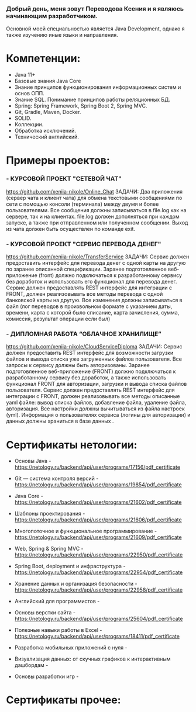 ### Добрый день, меня зовут Переводова Ксения и я являюсь начинающим разработчиком. 
Основной моей специальностью является Java Development, однако я также изучению иные языки и направления.

# Компетенции:
- Java 11+
- Базовые знания Java Core
- Знание принципов функционирования информационных систем и основ ОПП.
- Знание SQL. Понимание принципов работы реляционных БД.
- Spring: Spring Framework, Spring Boot 2, Spring MVC.
- Git, Gradle, Maven, Docker.
- SOLID.
- Коллекции. 
- Обработка исключений. 
- Технический английский.

# Примеры проектов:
### - КУРСОВОЙ ПРОЕКТ "СЕТЕВОЙ ЧАТ" 
https://github.com/xeniia-nikole/Online_Chat
ЗАДАЧИ: Два приложения (сервер чата и клиент чата) для обмена текстовыми сообщениями по сети с помощью консоли (терминала) между двумя и более пользователями.
Все сообщения должны записываться в file.log как на сервере, так и на клиентах. file.log должен дополняться при каждом запуске, а также при отправленном или полученном сообщении. Выход из чата должен быть осуществлен по команде exit.

### - КУРСОВОЙ ПРОЕКТ "СЕРВИС ПЕРЕВОДА ДЕНЕГ" 
https://github.com/xeniia-nikole/TransferService
ЗАДАЧИ: Сервис должен предоставить интерфейс для перевода денег с одной карты на другую по заранее описанной спецификации. Заранее подготовленное веб-приложение (front) должно подключаться к разработанному сервису без доработок и использовать его функционал для перевода денег. Сервис должен предоставлять REST интерфейс для интеграции с FRONT, должен реализовывать все методы перевода с одной банковской карты на другую. Все изменения должны записываться в файл (лог переводов в произвольном формате с указанием даты, времени, карта с которой было списание, карта зачисления, сумма, комиссия, результат операции если был)

### - ДИПЛОМНАЯ РАБОТА “ОБЛАЧНОЕ ХРАНИЛИЩЕ” 
https://github.com/xeniia-nikole/CloudServiceDiploma
ЗАДАЧИ: Сервис должен предоставить REST интерфейс для возможности загрузки файлов и вывода списка уже загруженных файлов пользователя. Все запросы к сервису должны быть авторизованы. Заранее подготовленное веб-приложение (FRONT) должно подключаться к разработанному сервису без доработок, а также использовать функционал FRONT для авторизации, загрузки и вывода списка файлов пользователя. Сервис должен предоставлять REST интерфейс для интеграции с FRONT, должен реализовывать все методы описанные yaml файле: вывод списка файлов, добавление файла, удаление файла, авторизация. Все настройки должны вычитываться из файла настроек (yml). Информация о пользователях сервиса (логины для авторизации) и данных должны храниться в базе данных .


# Сертификаты нетологии:
- Основы Java -https://netology.ru/backend/api/user/programs/17156/pdf_certificate
- Git — система контроля версий - https://netology.ru/backend/api/user/programs/19854/pdf_certificate
- Java Core - https://netology.ru/backend/api/user/programs/21602/pdf_certificate
- Шаблоны проектирования - https://netology.ru/backend/api/user/programs/21606/pdf_certificate
- Многопоточное и функциональное программирование - https://netology.ru/backend/api/user/programs/21609/pdf_certificate
- Web, Spring & Spring MVC - https://netology.ru/backend/api/user/programs/22950/pdf_certificate
- Spring Boot, deployment и инфраструктура -https://netology.ru/backend/api/user/programs/22954/pdf_certificate
- Хранение данных и организация безопасности -https://netology.ru/backend/api/user/programs/22958/pdf_certificate
- Английский для программистов -

- Основы верстки сайта - https://netology.ru/backend/api/user/programs/25604/pdf_certificate
- Полезные навыки работы в Excel - https://netology.ru/backend/api/user/programs/18411/pdf_certificate
- Разработка мобильных приложений с нуля -
- Визуализация данных: от скучных графиков к интерактивным дашбордам -
- Основы разработки игр - 

# Сертификаты прочее:


